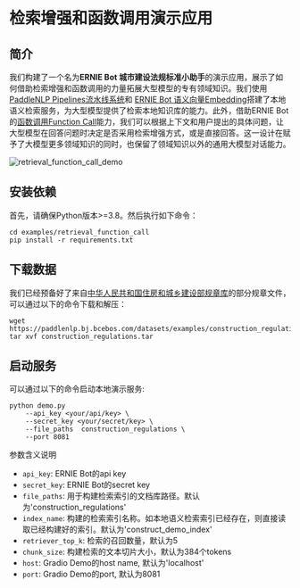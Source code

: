 # 检索增强和函数调用演示应用

## 简介

我们构建了一个名为**ERNIE Bot 城市建设法规标准小助手**的演示应用，展示了如何借助检索增强和函数调用的力量拓展大型模型的专有领域知识。我们使用[PaddleNLP Pipelines流水线系统](https://github.com/PaddlePaddle/PaddleNLP/tree/develop/pipelines)和 [ERNIE Bot 语义向量Embedding](https://cloud.baidu.com/doc/WENXINWORKSHOP/s/alj562vvu)搭建了本地语义检索服务，为大型模型提供了检索本地知识库的能力。此外，借助ERNIE Bot的[函数调用Function Call](https://github.com/PaddlePaddle/ERNIE-Bot-SDK#%E5%87%BD%E6%95%B0%E8%B0%83%E7%94%A8function-calling)能力，我们可以根据上下文和用户提出的具体问题，让大型模型在回答问题时决定是否采用检索增强方式，或是直接回答。这一设计在赋予了大模型更多领域知识的同时，也保留了领域知识以外的通用大模型对话能力。

![retrieval_function_call_demo](https://github.com/PaddlePaddle/ERNIE-Bot-SDK/assets/11987277/ad7edf01-620a-427d-81f1-368501b764ad)

## 安装依赖

首先，请确保Python版本>=3.8。然后执行如下命令：

```shell
cd examples/retrieval_function_call
pip install -r requirements.txt
```

## 下载数据

我们已经预备好了来自[中华人民共和国住房和城乡建设部规章库](https://www.mohurd.gov.cn/dynamic/rule/library)的部分规章文件，可以通过以下的命令下载和解压：

```shell
wget https://paddlenlp.bj.bcebos.com/datasets/examples/construction_regulations.tar
tar xvf construction_regulations.tar
```

## 启动服务

可以通过以下的命令启动本地演示服务:

```shell
python demo.py
    --api_key <your/api/key> \
    --secret_key <your/secret/key> \
    --file_paths  construction_regulations \
    --port 8081
```

参数含义说明
- `api_key`: ERNIE Bot的api key
- `secret_key`: ERNIE Bot的secret key
- `file_paths`: 用于构建检索索引的文档库路径。默认为'construction_regulations'
- `index_name`: 构建的检索索引名称。如本地语义检索索引已经存在，则直接读取已经构建好的索引。默认为'construct_demo_index'
- `retriever_top_k`: 检索的召回数量，默认为5
- `chunk_size`: 构建检索的文本切片大小，默认为384个tokens
- `host`: Gradio Demo的host name, 默认为'localhost'
- `port`: Gradio Demo的port, 默认为8081
